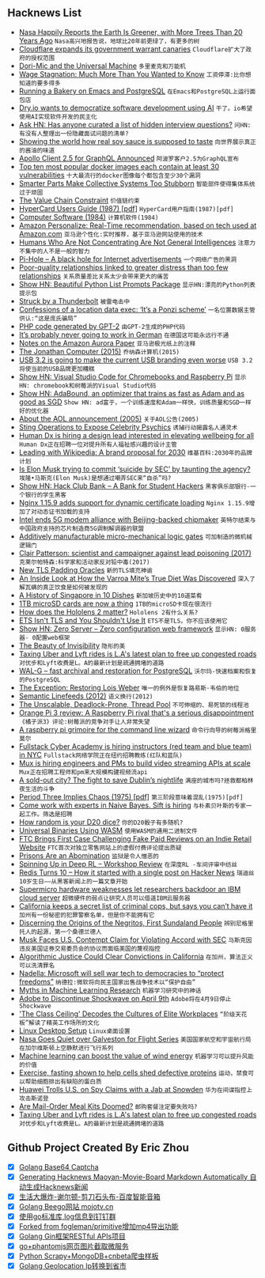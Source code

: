 ## Hacknews List


- [Nasa Happily Reports the Earth Is Greener, with More Trees Than 20 Years Ago](https://www.goodnewsnetwork.org/nasa-says-earth-is-greener-than-ever-thanks-to-china-and-india/)  `Nasa高兴地报告说，地球比20年前更绿了，有更多的树`
- [Cloudflare expands its government warrant canaries](https://techcrunch.com/2019/02/26/cloudflare-warrant-canary/)  `Cloudflare扩大了政府的授权范围`
- [Dori-Mic and the Universal Machine](https://www.dori-mic.org)  `多里麦克和万能机`
- [Wage Stagnation: Much More Than You Wanted to Know](https://slatestarcodex.com/2019/02/25/wage-stagnation-much-more-than-you-wanted-to-know/)  `工资停滞:比你想知道的要多得多`
- [Running a Bakery on Emacs and PostgreSQL](https://bofh.org.uk/2019/02/25/baking-with-emacs/)  `在Emacs和PostgreSQL上运行面包店`
- [Dry.io wants to democratize software development using AI](https://venturebeat.com/2019/02/26/dry-io-wants-to-democratize-software-development-using-ai/)  `干了。io希望使用AI实现软件开发的民主化`
- [Ask HN: Has anyone curated a list of hidden interview questions?](item?id=19257350)  `问HN:有没有人整理出一份隐藏面试问题的清单?`
- [Showing the world how real soy sauce is supposed to taste](http://www.bbc.com/travel/gallery/20190225-a-750-year-old-japanese-secret)  `向世界展示真正的酱油的味道`
- [Apollo Client 2.5 for GraphQL Announced](https://blog.apollographql.com/announcing-apollo-client-2-5-c12230cabbb7)  `阿波罗客户2.5为GraphQL宣布`
- [Top ten most popular docker images each contain at least 30 vulnerabilities](https://snyk.io/blog/top-ten-most-popular-docker-images-each-contain-at-least-30-vulnerabilities/)  `十大最流行的docker图像每个都包含至少30个漏洞`
- [Smarter Parts Make Collective Systems Too Stubborn](https://www.quantamagazine.org/smarter-parts-make-collective-systems-too-stubborn-20190226/)  `智能部件使得集体系统过于顽固`
- [The Value Chain Constraint](https://stratechery.com/2019/the-value-chain-constraint/)  `价值链约束`
- [HyperCard Users Guide (1987) [pdf]](https://vintageapple.org/macprogramming/pdf/HyperCard_Users_Guide_1987.pdf)  `HyperCard用户指南(1987)[pdf]`
- [Computer Software (1984)](https://fermatslibrary.com/s/computer-software)  `计算机软件(1984)`
- [Amazon Personalize: Real-Time recommendation, based on tech used at Amazon.com](https://aws.amazon.com/personalize/)  `亚马逊个性化:实时推荐，基于亚马逊网站使用的技术`
- [Humans Who Are Not Concentrating Are Not General Intelligences](https://srconstantin.wordpress.com/2019/02/25/humans-who-are-not-concentrating-are-not-general-intelligences/)  `注意力不集中的人不是一般的智力`
- [Pi-Hole – A black hole for Internet advertisements](https://github.com/pi-hole/pi-hole)  `一个网络广告的黑洞`
- [Poor-quality relationships linked to greater distress than too few relationships](https://digest.bps.org.uk/2019/02/20/different-kinds-of-loneliness-having-poor-quality-relationships-is-associated-with-a-greater-toll-than-having-too-few/)  `关系质量差比关系太少会带来更大的痛苦`
- [Show HN: Beautiful Python List Prompts Package](https://github.com/Mckinsey666/bullet)  `显示HN:漂亮的Python列表提示包`
- [Struck by a Thunderbolt](https://www.lightbluetouchpaper.org/2019/02/26/struck-by-a-thunderbolt/)  `被雷电击中`
- [Confessions of a location data exec: ‘It’s a Ponzi scheme’](https://digiday.com/marketing/confessions-location-data-exec/)  `一名位置数据主管供认:“这是庞氏骗局”`
- [PHP code generated by GPT-2](https://gist.github.com/moyix/dda9c3180198fcb68ad64c3e6bc7afbc)  `由GPT-2生成的PHP代码`
- [It’s probably never going to work in German](https://increment.com/internationalization/its-probably-never-going-to-work-in-german/)  `在德国这可能永远行不通`
- [Notes on the Amazon Aurora Paper](https://blog.the-pans.com/amazon-aurora/)  `亚马逊极光纸上的注释`
- [The Jonathan Computer (2015)](http://www.storiesofapple.net/the-jonathan-computer.html)  `乔纳森计算机(2015)`
- [USB 3.2 is going to make the current USB branding even worse](https://arstechnica.com/gadgets/2019/02/usb-3-2-is-going-to-make-the-current-usb-branding-even-worse/)  `USB 3.2将使当前的USB品牌更加糟糕`
- [Show HN: Visual Studio Code for Chromebooks and Raspberry Pi](https://code.headmelted.com)  `显示HN: chromebook和树莓派的Visual Studio代码`
- [Show HN: AdaBound, an optimizer that trains as fast as Adam and as good as SGD](https://github.com/Luolc/AdaBound)  `Show HN: ad富于，一个训练速度和Adam一样快，训练质量和SGD一样好的优化器`
- [About the AOL announcement (2005)](https://googleblog.blogspot.com/2005/12/about-aol-announcement.html)  `关于AOL公告(2005)`
- [Sting Operations to Expose Celebrity Psychics](https://www.nytimes.com/2019/02/26/magazine/psychics-skeptics-facebook.html)  `诱捕行动揭露名人通灵术`
- [Human Dx is hiring a design lead interested in elevating wellbeing for all](https://www.humandx.org/team?gh_jid=4097301002)  `Human Dx正在招聘一位对提升所有人福祉感兴趣的设计主管`
- [Leading with Wikipedia: A brand proposal for 2030](https://wikimediafoundation.org/2019/02/26/leading-with-wikipedia-a-brand-proposal-for-2030/)  `维基百科:2030年的品牌计划`
- [Is Elon Musk trying to commit ‘suicide by SEC’ by taunting the agency?](https://www.latimes.com/business/hiltzik/la-fi-hiltzik-elon-musk-sec-contempt-20190226-story.html)  `埃隆•马斯克(Elon Musk)是想通过嘲弄SEC来“自杀”吗?`
- [Show HN: Hack Club Bank – A Bank for Student Hackers](https://medium.com/hackclub/hack-club-bank-is-now-live-for-everyone-including-you-884f7f54836f)  `黑客俱乐部银行-一个银行的学生黑客`
- [Nginx 1.15.9 adds support for dynamic certificate loading](http://mailman.nginx.org/pipermail/nginx-announce/2019/000231.html)  `Nginx 1.15.9增加了对动态证书加载的支持`
- [Intel ends 5G modem alliance with Beijing-backed chipmaker](https://asia.nikkei.com/Economy/Trade-war/Intel-ends-5G-modem-alliance-with-Beijing-backed-chipmaker)  `英特尔结束与中国政府支持的芯片制造商5G调制解调器的联盟`
- [Additively manufacturable micro-mechanical logic gates](https://www.nature.com/articles/s41467-019-08678-0)  `可加制造的微机械逻辑门`
- [Clair Patterson: scientist and campaigner against lead poisoning (2017)](http://mentalfloss.com/article/94569/clair-patterson-scientist-who-determined-age-earth-and-then-saved-it)  `克莱尔帕特森:科学家和活动家反对铅中毒(2017)`
- [New TLS Padding Oracles](https://github.com/RUB-NDS/TLS-Padding-Oracles)  `新的TLS填充神谕`
- [An Inside Look at How the Varroa Mite’s True Diet Was Discovered](https://entomologytoday.org/2019/02/21/inside-look-how-varroa-mite-diet-discovered/)  `深入了解瓦螨的真正饮食是如何被发现的`
- [A History of Singapore in 10 Dishes](https://roadsandkingdoms.com/2019/a-history-of-singapore-in-10-dishes/)  `新加坡历史中的10道菜肴`
- [1TB microSD cards are now a thing](https://www.theverge.com/circuitbreaker/2019/2/25/18239433/1tb-microsd-card-sandisk-micron-price-release)  `1TB的microSD卡现在很流行`
- [How does the Hololens 2 matter?](http://stevesspace.com/2019/02/how-does-hololens2-matter/)  `Hololens 2有什么关系?`
- [ETS Isn&#39;t TLS and You Shouldn&#39;t Use It](https://www.eff.org/deeplinks/2019/02/ets-isnt-tls-and-you-shouldnt-use-it)  `ETS不是TLS，你不应该使用它`
- [Show HN: Zero Server – Zero configuration web framework](https://zeroserver.io/)  `显示HN: 0服务器- 0配置web框架`
- [The Beauty of Invisibility](https://www.theparisreview.org/blog/2019/02/25/the-beauty-of-invisibility/)  `隐形的美`
- [Taxing Uber and Lyft rides is L.A&#39;s latest plan to free up congested roads](https://www.latimes.com/local/lanow/la-me-ln-uber-tax-los-angeles-20190226-story.html)  `对优步和Lyft收费是L。A的最新计划是疏通拥堵的道路`
- [WAL-G – fast archival and restoration for PostgreSQL](https://github.com/wal-g/wal-g)  `沃尔玛-快速档案和恢复的PostgreSQL`
- [The Exception: Restoring Lois Weber](https://thepointmag.com/2019/criticism/the-exception-restoring-lois-weber)  `唯一的例外是恢复路易斯·韦伯的地位`
- [Semantic Linefeeds (2012)](https://rhodesmill.org/brandon/2012/one-sentence-per-line/)  `语义换行(2012)`
- [The Unscalable, Deadlock-Prone, Thread Pool](https://pvk.ca/Blog/2019/02/25/the-unscalable-thread-pool/)  `不可伸缩的、易死锁的线程池`
- [Orange Pi 3 review: A Raspberry Pi rival that&#39;s a serious disappointment](https://www.techrepublic.com/article/orange-pi-3-review-a-raspberry-pi-rival-thats-a-serious-disappointment/)  `《橘子派3》评论:树莓派的竞争对手让人非常失望`
- [A raspberry pi grimoire for the command line wizard](https://hackaday.com/2019/02/25/a-raspberry-pi-grimoire-for-the-command-line-wizard/)  `命令行向导的树莓派格里莫尔`
- [Fullstack Cyber Academy is hiring instructors (red team and blue team) in NYC](https://fullstackacademy.workable.com/jobs/938269)  `Fullstack网络学院正在纽约招聘教练(红队和蓝队)`
- [Mux is hiring engineers and PMs to build video streaming APIs at scale](https://mux.com/jobs/)  `Mux正在招聘工程师和pm来大规模构建视频流api`
- [A sold-out city? The fight to save Dublin’s nightlife](https://www.huckmag.com/perspectives/activism-2/a-sold-out-city-the-fight-to-save-dublins-nightlife/)  `满座的城市吗?拯救都柏林夜生活的斗争`
- [Period Three Implies Chaos (1975) [pdf]](http://yorke.umd.edu/papers/Li-Yorke%20Period%20Three%20Implies%20Chaos.pdf)  `第三阶段意味着混乱(1975)[pdf]`
- [Come work with experts in Naive Bayes. Sift is hiring](https://boards.greenhouse.io/siftscience/jobs/1501358)  `与朴素贝叶斯的专家一起工作。筛选是招聘`
- [How random is your D20 dice?](http://www.markfickett.com/stuff/artPage.php?id=389)  `你的D20骰子有多随机?`
- [Universal Binaries Using WASM](https://github.com/wasmerio/wasmer)  `使用WASM的通用二进制文件`
- [FTC Brings First Case Challenging Fake Paid Reviews on an Indie Retail Website](https://www.ftc.gov/news-events/press-releases/2019/02/ftc-brings-first-case-challenging-fake-paid-reviews-independent)  `FTC首次对独立零售网站上的虚假付费评论提出质疑`
- [Prisons Are an Abomination](http://churchlife.nd.edu/2019/02/26/prisons-are-a-biblical-abomination/)  `监狱是令人憎恶的`
- [Spinning Up in Deep RL – Workshop Review](https://blog.openai.com/spinning-up-in-deep-rl-workshop-review/)  `在深度RL -车间评审中纺丝`
- [Redis Turns 10 – How it started with a single post on Hacker News](https://redislabs.com/blog/redis-turns-10/)  `瑞迪丝10岁生日——从黑客新闻上的一篇文章开始`
- [Supermicro hardware weaknesses let researchers backdoor an IBM cloud server](https://arstechnica.com/information-technology/2019/02/supermicro-hardware-weaknesses-let-researchers-backdoor-an-ibm-cloud-server/)  `超微硬件的弱点让研究人员可以借道IBM云服务器`
- [California keeps a secret list of criminal cops, but says you can’t have it](https://www.eastbaytimes.com/2019/02/26/california-keeps-a-secret-list-of-criminal-cops-but-says-you-cant-have-it/)  `加州有一份秘密的犯罪警察名单，但是你不能拥有它`
- [Discerning the Origins of the Negritos, First Sundaland People](https://www.ncbi.nlm.nih.gov/pmc/articles/PMC5597900/)  `辨别尼格里托人的起源，第一个桑德兰德人`
- [Musk Faces U.S. Contempt Claim for Violating Accord with SEC](https://www.bloomberg.com/news/articles/2019-02-25/elon-musk-faces-u-s-contempt-claim-for-violating-sec-accord)  `马斯克因违反美国证券交易委员会的协议而面临美国的蔑视指控`
- [Algorithmic Justice Could Clear Convictions in California](https://www.artificiallawyer.com/2019/02/26/algorithmic-justice-could-clear-250000-convictions-in-california/)  `在加州，算法正义可以洗清罪名`
- [Nadella: Microsoft will sell war tech to democracies to “protect freedoms”](https://arstechnica.com/gadgets/2019/02/nadella-microsoft-will-sell-war-tech-to-democracies-to-protect-freedoms/)  `纳德拉:微软将向民主国家出售战争技术以“保护自由”`
- [Myths in Machine Learning Research](https://crazyoscarchang.github.io/2019/02/16/seven-myths-in-machine-learning-research/)  `机器学习研究中的神话`
- [Adobe to Discontinue Shockwave on April 9th](https://www.bleepingcomputer.com/news/software/adobe-sends-emails-about-retirement-of-shockwave-on-april-9th/)  `Adobe将在4月9日停止Shockwave`
- [&#39;The Class Ceiling&#39; Decodes the Cultures of Elite Workplaces](https://www.theatlantic.com/entertainment/archive/2019/02/class-ceiling-laurison-friedman-elite-jobs/582175/)  `“阶级天花板”解读了精英工作场所的文化`
- [Linux Desktop Setup](https://hookrace.net/blog/linux-desktop-setup/)  `Linux桌面设置`
- [Nasa Goes Quiet over Galveston for Flight Series](https://www.nasa.gov/feature/nasa-goes-quiet-over-galveston-for-flight-series/)  `美国国家航空和宇宙航行局在加尔维斯顿上空静默进行飞行系列`
- [Machine learning can boost the value of wind energy](https://deepmind.com/blog/machine-learning-can-boost-value-wind-energy/)  `机器学习可以提升风能的价值`
- [Exercise, fasting shown to help cells shed defective proteins](https://news.harvard.edu/gazette/story/2019/02/exercise-fasting-shown-to-help-cells-shed-defective-proteins/)  `运动，禁食可以帮助细胞排出有缺陷的蛋白质`
- [Huawei Trolls U.S. on Spy Claims with a Jab at Snowden](https://www.bloomberg.com/news/articles/2019-02-26/u-s-huawei-wage-war-of-words-at-telecom-industry-s-top-show)  `华为在间谍指控上攻击斯诺登`
- [Are Mail-Order Meal Kits Doomed?](https://www.eater.com/2019/2/26/18239767/meal-kits-bubble-grocery-stores-blue-apron-hello-fresh-doomed)  `邮购套餐注定要失败吗?`
- [Taxing Uber and Lyft rides is L.A&#39;s latest plan to free up congested roads](https://www.latimes.com/local/lanow/la-me-ln-uber-tax-los-angeles-20190226-story.html#nws=mcnewsletter)  `对优步和Lyft收费是L。A的最新计划是疏通拥堵的道路`

## Github Project Created By Eric Zhou

- [x] [Golang Base64 Captcha](https://github.com/mojocn/base64Captcha)
- [x] [Generating Hacknews Maoyan-Movie-Board Markdown Automatically 自动生成Hacknews新闻](https://github.com/dejavuzhou/md-genie)
- [x] [生活大爆炸-谢尔顿-剪刀石头布-百度智能音箱](https://github.com/mojocn/dueros-bang-game)
- [x] [Golang Beego网站 mojotv.cn](https://github.com/mojocn/www.mojotv.cn)
- [x] [使用go标准库,log信息到钉钉群](https://github.com/mojocn/dooger)
- [x] [Forked from fogleman/primitive增加mp4导出功能](https://github.com/mojocn/primitive)
- [x] [Golang Gin框架RESTful APIs项目](https://github.com/JJJJJJJerk/ezier-golang-web-api-framework)
- [x] [go+phantomjs网页图片截取微服务](https://github.com/mojocn/screen_shot)
- [x] [Python Scrapy+MongoDB+cnbeta爬虫样板](https://github.com/mojocn/scrapy_mongodb_boilerplate_cnbeta)
- [x] [Golang Geolocation Ip转换到省市](https://github.com/mojocn/ip2location)